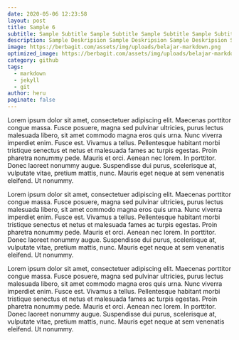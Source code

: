 ```yaml
---
date: 2020-05-06 12:23:58
layout: post
title: Sample 6
subtitle: Sample Subtitle Sample Subtitle Sample Subtitle Sample Subtitle Sample Subtitle
description: Sample Deskripsion Sample Deskripsion Sample Deskripsion Sample Deskripsion Sample Deskripsion Sample Deskripsion.
image: https://berbagit.com/assets/img/uploads/belajar-markdown.png
optimized_image: https://berbagit.com/assets/img/uploads/belajar-markdown.png
category: github
tags:
  - markdown
  - jekyll
  - git
author: heru
paginate: false
---
```


Lorem ipsum dolor sit amet, consectetuer adipiscing elit. Maecenas porttitor congue massa. Fusce posuere, magna sed pulvinar ultricies, purus lectus malesuada libero, sit amet commodo magna eros quis urna.
Nunc viverra imperdiet enim. Fusce est. Vivamus a tellus.
Pellentesque habitant morbi tristique senectus et netus et malesuada fames ac turpis egestas. Proin pharetra nonummy pede. Mauris et orci.
Aenean nec lorem. In porttitor. Donec laoreet nonummy augue.
Suspendisse dui purus, scelerisque at, vulputate vitae, pretium mattis, nunc. Mauris eget neque at sem venenatis eleifend. Ut nonummy.

Lorem ipsum dolor sit amet, consectetuer adipiscing elit. Maecenas porttitor congue massa. Fusce posuere, magna sed pulvinar ultricies, purus lectus malesuada libero, sit amet commodo magna eros quis urna.
Nunc viverra imperdiet enim. Fusce est. Vivamus a tellus.
Pellentesque habitant morbi tristique senectus et netus et malesuada fames ac turpis egestas. Proin pharetra nonummy pede. Mauris et orci.
Aenean nec lorem. In porttitor. Donec laoreet nonummy augue.
Suspendisse dui purus, scelerisque at, vulputate vitae, pretium mattis, nunc. Mauris eget neque at sem venenatis eleifend. Ut nonummy.

Lorem ipsum dolor sit amet, consectetuer adipiscing elit. Maecenas porttitor congue massa. Fusce posuere, magna sed pulvinar ultricies, purus lectus malesuada libero, sit amet commodo magna eros quis urna.
Nunc viverra imperdiet enim. Fusce est. Vivamus a tellus.
Pellentesque habitant morbi tristique senectus et netus et malesuada fames ac turpis egestas. Proin pharetra nonummy pede. Mauris et orci.
Aenean nec lorem. In porttitor. Donec laoreet nonummy augue.
Suspendisse dui purus, scelerisque at, vulputate vitae, pretium mattis, nunc. Mauris eget neque at sem venenatis eleifend. Ut nonummy.

